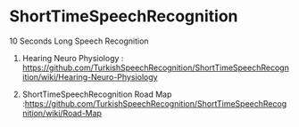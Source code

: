 # ShortTimeSpeechRecognition
10 Seconds Long Speech Recognition

1. Hearing Neuro Physiology : https://github.com/TurkishSpeechRecognition/ShortTimeSpeechRecognition/wiki/Hearing-Neuro-Physiology

2. ShortTimeSpeechRecognition Road Map :https://github.com/TurkishSpeechRecognition/ShortTimeSpeechRecognition/wiki/Road-Map
